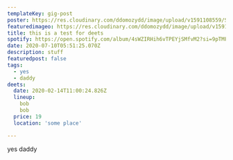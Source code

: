 ```yaml
---
templateKey: gig-post
poster: https://res.cloudinary.com/ddomozydd/image/upload/v1591108559/SHINY/Shinyting_sly7cd.jpg
featuredimageo: https://res.cloudinary.com/ddomozydd/image/upload/v1591108206/SHINY/IMG_0744-min_v8bybv.jpg
title: this is a test for deets
spotify: https://open.spotify.com/album/4sWZIRHih6vTPEYjSMfvM2?si=9pTMF1f0SqW_ij2i31n5QQ
date: 2020-07-10T05:51:25.070Z
description: stuff
featuredpost: false
tags:
  - yes
  - daddy
deets:
  date: 2020-02-14T11:00:24.826Z
  lineup:
    bob
    bob
  price: 19
  location: 'some place'

---
```

yes daddy
